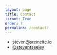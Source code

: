 ```yaml
---
layout: page
title: Contact
isroot: True
order: 7
permalink: /contact/
---
```


- [steven@srcincite.io](mailto:steven@srcincite.io)
- [@steventseeley](https://twitter.com/steventseeley)
